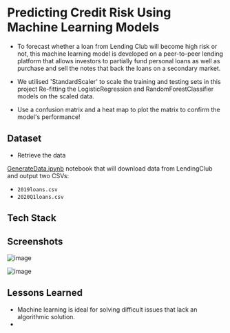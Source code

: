 
# Predicting Credit Risk Using Machine Learning Models

- To forecast whether a loan from Lending Club will become high risk or not, this machine learning model is developed on a peer-to-peer lending platform that allows investors to partially fund personal loans as well as purchase and sell the notes that back the loans on a secondary market.  

- We utilised 'StandardScaler' to scale the training and testing sets in this project Re-fitting the LogisticRegression and RandomForestClassifier models on the scaled data.
- Use a confusion matrix and a heat map to plot the matrix to confirm the model's performance! 
## Dataset

- Retrieve the data

[GenerateData.ipynb](/Resources/Generator/GenerateData.ipynb) notebook that will download data from LendingClub and output two CSVs: 

* `2019loans.csv`
* `2020Q1loans.csv`



## Tech Stack




## Screenshots
![image](https://user-images.githubusercontent.com/78622718/159512176-e8b73774-edec-4b13-b6a4-a68ab06f3717.png)

![image](https://user-images.githubusercontent.com/78622718/159512938-6956c3e4-78e1-4b74-900b-e30c788b051b.png)




## Lessons Learned

- Machine learning is ideal for solving difficult issues that lack an algorithmic solution.
- 






